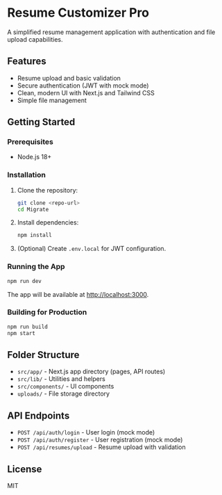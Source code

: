 # Resume Customizer Pro

A simplified resume management application with authentication and file upload capabilities.

## Features

- Resume upload and basic validation
- Secure authentication (JWT with mock mode)
- Clean, modern UI with Next.js and Tailwind CSS
- Simple file management

## Getting Started

### Prerequisites

- Node.js 18+

### Installation

1. Clone the repository:
   ```bash
   git clone <repo-url>
   cd Migrate
   ```
2. Install dependencies:
   ```bash
   npm install
   ```
3. (Optional) Create `.env.local` for JWT configuration.

### Running the App

```bash
npm run dev
```

The app will be available at [http://localhost:3000](http://localhost:3000).

### Building for Production

```bash
npm run build
npm start
```

## Folder Structure

- `src/app/` - Next.js app directory (pages, API routes)
- `src/lib/` - Utilities and helpers
- `src/components/` - UI components
- `uploads/` - File storage directory

## API Endpoints

- `POST /api/auth/login` - User login (mock mode)
- `POST /api/auth/register` - User registration (mock mode)
- `POST /api/resumes/upload` - Resume upload with validation

## License

MIT
